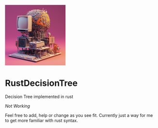 <img src="https://github.com/gregyjames/RustDecisionTree/blob/e333fbb6d80451e785c57f1c6eff62caaa54417b/img/computer_brain.png" width="200px">

# RustDecisionTree
Decision Tree implemented in rust

*Not Working*

Feel free to add, help or change as you see fit. Currently just a way for me to get more familiar with rust syntax.
